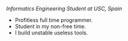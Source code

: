 *Informatics Engineering Student at USC, Spain*

* Profitless full time programmer.
* Student in my non-free time.
* I build unstable useless tools.
